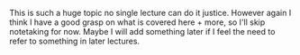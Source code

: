 This is such a huge topic no single lecture can do it justice.
However again I think I have a good grasp on what is covered here + more, so I'll skip notetaking for now. Maybe I will add something later if I feel the need to refer to something in later lectures.

